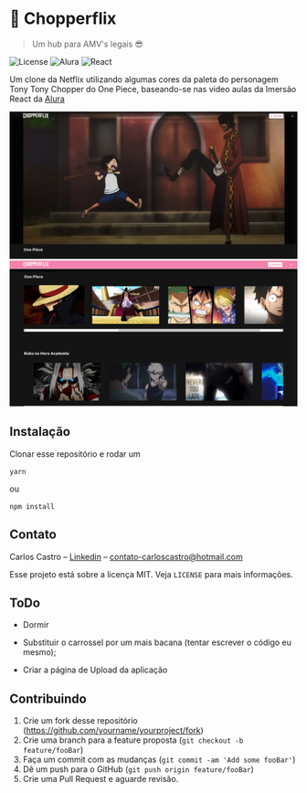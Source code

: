 # 📼 Chopperflix

> Um hub para AMV's legais 😎

![License](https://img.shields.io/badge/license-mit-f282ad)
![Alura](https://img.shields.io/badge/alura-on-%232a7ae4)
![React](https://img.shields.io/badge/react-on-%61dbfb)

Um clone da Netflix utilizando algumas cores da paleta do personagem Tony Tony Chopper do One Piece, baseando-se nas video aulas da
Imersão React da [Alura](https://www.alura.com.br/)

![Front-Page da aplicação](./.gitassets/readme-header.png)
![Front-Page da aplicação](./.gitassets/readme-header2.png)

## Instalação

Clonar esse repositório e rodar um

```
yarn
```

ou

```
npm install
```

## Contato

Carlos Castro – [Linkedin](https://www.linkedin.com/in/carlos-castro-6623581a8/) – contato-carloscastro@hotmail.com

Esse projeto está sobre a licença MIT. Veja `LICENSE` para mais informações.

## ToDo

- Dormir

- Substituir o carrossel por um mais bacana (tentar escrever o código eu mesmo);

- Criar a página de Upload da aplicação

## Contribuindo

1. Crie um fork desse repositório (<https://github.com/yourname/yourproject/fork>)
2. Crie uma branch para a feature proposta (`git checkout -b feature/fooBar`)
3. Faça um commit com as mudanças (`git commit -am 'Add some fooBar'`)
4. Dê um push para o GitHub (`git push origin feature/fooBar`)
5. Crie uma Pull Request e aguarde revisão.
